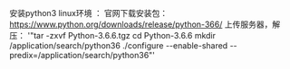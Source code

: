 安装python3
    linux环境 ：
    官网下载安装包：
    https://www.python.org/downloads/release/python-366/
    上传服务器，解压：
    '"tar -zxvf Python-3.6.6.tgz
    cd Python-3.6.6
    mkdir /application/search/python36
    ./configure --enable-shared --predix=/application/search/python36"'
